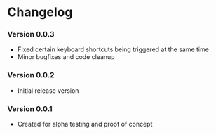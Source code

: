 # Changelog
### Version 0.0.3
* Fixed certain keyboard shortcuts being triggered at the same time
* Minor bugfixes and code cleanup
### Version 0.0.2
* Initial release version
### Version 0.0.1
* Created for alpha testing and proof of concept
